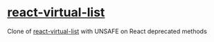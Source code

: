 # [react-virtual-list](http://clertonraf.github.io/react-virtual-list/)


Clone of [react-virtual-list](http://developerdizzle.github.io/react-virtual-list/) with UNSAFE on React deprecated methods


